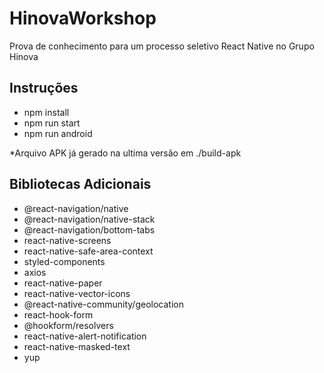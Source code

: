 # HinovaWorkshop

Prova de conhecimento para um processo seletivo React Native no Grupo Hinova

## Instruções

- npm install
- npm run start
- npm run android

\*Arquivo APK já gerado na ultima versão em ./build-apk

## Bibliotecas Adicionais

- @react-navigation/native
- @react-navigation/native-stack
- @react-navigation/bottom-tabs
- react-native-screens
- react-native-safe-area-context
- styled-components
- axios
- react-native-paper
- react-native-vector-icons
- @react-native-community/geolocation
- react-hook-form
- @hookform/resolvers
- react-native-alert-notification
- react-native-masked-text
- yup
